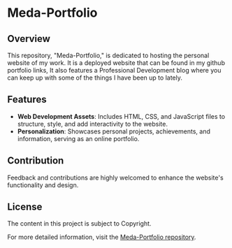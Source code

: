 # Meda-Portfolio

## Overview
This repository, "Meda-Portfolio," is dedicated to hosting the personal website of my work. It is a deployed website that can be found in my github portfolio links, It also features a Professional Development blog where you can keep up with some of the things I have been up to lately.

## Features
- **Web Development Assets**: Includes HTML, CSS, and JavaScript files to structure, style, and add interactivity to the website.
- **Personalization**: Showcases personal projects, achievements, and information, serving as an online portfolio.

## Contribution
Feedback and contributions are highly welcomed to enhance the website's functionality and design.

## License
The content in this project is subject to Copyright.

For more detailed information, visit the [Meda-Portfolio repository](https://github.com/saimeda1/Meda-Portfolio).
